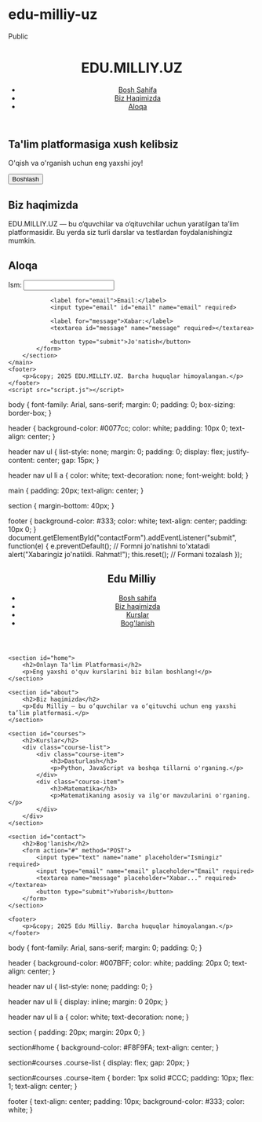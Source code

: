 # edu-milliy-uz
Public
<!DOCTYPE html>
<html lang="uz">
<head>
    <meta charset="UTF-8">
    <meta name="viewport" content="width=device-width, initial-scale=1.0">
    <title>EDU.MILLIY.UZ</title>
    <link rel="stylesheet" href="style.css">
</head>
<body>
    <header>
        <h1>EDU.MILLIY.UZ</h1>
        <nav>
            <ul>
                <li><a href="#home">Bosh Sahifa</a></li>
                <li><a href="#about">Biz Haqimizda</a></li>
                <li><a href="#contact">Aloqa</a></li>
            </ul>
        </nav>
    </header>
    <main>
        <section id="home">
            <h2>Ta'lim platformasiga xush kelibsiz</h2>
            <p>O'qish va o'rganish uchun eng yaxshi joy!</p>
            <button onclick="alert('Ro‘yxatdan o‘ting va o‘rganishni boshlang!')">Boshlash</button>
        </section>
        <section id="about">
            <h2>Biz haqimizda</h2>
            <p>EDU.MILLIY.UZ — bu o‘quvchilar va o‘qituvchilar uchun yaratilgan ta’lim platformasidir. Bu yerda siz turli darslar va testlardan foydalanishingiz mumkin.</p>
        </section>
        <section id="contact">
            <h2>Aloqa</h2>
            <form id="contactForm">
                <label for="name">Ism:</label>
                <input type="text" id="name" name="name" required>
                
                <label for="email">Email:</label>
                <input type="email" id="email" name="email" required>
                
                <label for="message">Xabar:</label>
                <textarea id="message" name="message" required></textarea>
                
                <button type="submit">Jo'natish</button>
            </form>
        </section>
    </main>
    <footer>
        <p>&copy; 2025 EDU.MILLIY.UZ. Barcha huquqlar himoyalangan.</p>
    </footer>
    <script src="script.js"></script>
</body>
</html>
body {
    font-family: Arial, sans-serif;
    margin: 0;
    padding: 0;
    box-sizing: border-box;
}

header {
    background-color: #0077cc;
    color: white;
    padding: 10px 0;
    text-align: center;
}

header nav ul {
    list-style: none;
    margin: 0;
    padding: 0;
    display: flex;
    justify-content: center;
    gap: 15px;
}

header nav ul li a {
    color: white;
    text-decoration: none;
    font-weight: bold;
}

main {
    padding: 20px;
    text-align: center;
}

section {
    margin-bottom: 40px;
}

footer {
    background-color: #333;
    color: white;
    text-align: center;
    padding: 10px 0;
}
document.getElementById("contactForm").addEventListener("submit", function(e) {
    e.preventDefault(); // Formni jo'natishni to'xtatadi
    alert("Xabaringiz jo'natildi. Rahmat!");
    this.reset(); // Formani tozalash
});
<!DOCTYPE html>
<html lang="en">
<head>
    <meta charset="UTF-8">
    <meta name="viewport" content="width=device-width, initial-scale=1.0">
    <title>Edu Milliy</title>
    <link rel="stylesheet" href="styles.css">
</head>
<body>
    <header>
        <div class="container">
            <h1>Edu Milliy</h1>
            <nav>
                <ul>
                    <li><a href="#home">Bosh sahifa</a></li>
                    <li><a href="#about">Biz haqimizda</a></li>
                    <li><a href="#courses">Kurslar</a></li>
                    <li><a href="#contact">Bog'lanish</a></li>
                </ul>
            </nav>
        </div>
    </header>

    <section id="home">
        <h2>Onlayn Ta'lim Platformasi</h2>
        <p>Eng yaxshi o'quv kurslarini biz bilan boshlang!</p>
    </section>

    <section id="about">
        <h2>Biz haqimizda</h2>
        <p>Edu Milliy – bu o‘quvchilar va o‘qituvchi uchun eng yaxshi ta’lim platformasi.</p>
    </section>

    <section id="courses">
        <h2>Kurslar</h2>
        <div class="course-list">
            <div class="course-item">
                <h3>Dasturlash</h3>
                <p>Python, JavaScript va boshqa tillarni o'rganing.</p>
            </div>
            <div class="course-item">
                <h3>Matematika</h3>
                <p>Matematikaning asosiy va ilg'or mavzularini o'rganing.</p>
            </div>
        </div>
    </section>

    <section id="contact">
        <h2>Bog'lanish</h2>
        <form action="#" method="POST">
            <input type="text" name="name" placeholder="Ismingiz" required>
            <input type="email" name="email" placeholder="Email" required>
            <textarea name="message" placeholder="Xabar..." required></textarea>
            <button type="submit">Yuborish</button>
        </form>
    </section>

    <footer>
        <p>&copy; 2025 Edu Milliy. Barcha huquqlar himoyalangan.</p>
    </footer>
</body>
</html>
body {
    font-family: Arial, sans-serif;
    margin: 0;
    padding: 0;
}

header {
    background-color: #007BFF;
    color: white;
    padding: 20px 0;
    text-align: center;
}

header nav ul {
    list-style: none;
    padding: 0;
}

header nav ul li {
    display: inline;
    margin: 0 20px;
}

header nav ul li a {
    color: white;
    text-decoration: none;
}

section {
    padding: 20px;
    margin: 20px 0;
}

section#home {
    background-color: #F8F9FA;
    text-align: center;
}

section#courses .course-list {
    display: flex;
    gap: 20px;
}

section#courses .course-item {
    border: 1px solid #CCC;
    padding: 10px;
    flex: 1;
    text-align: center;
}

footer {
    text-align: center;
    padding: 10px;
    background-color: #333;
    color: white;
}

